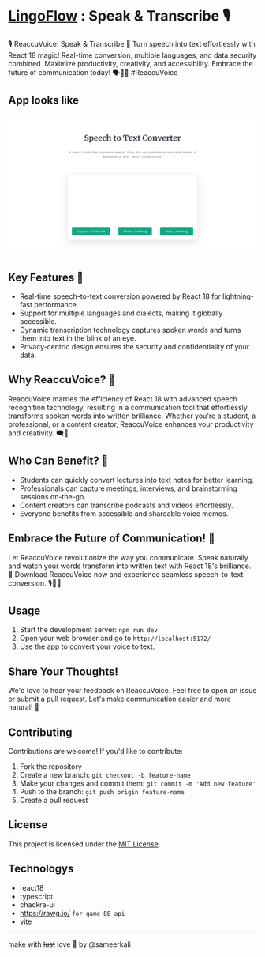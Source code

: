 
# [LingoFlow](https://indie-gems-portal.vercel.app/) : Speak & Transcribe 🎙️
🎙️ ReaccuVoice: Speak &amp; Transcribe 🚀 Turn speech into text effortlessly with React 18 magic! Real-time conversion, multiple languages, and data security combined. Maximize productivity, creativity, and accessibility. Embrace the future of communication today! 🗣️📝🌟 #ReaccuVoice

## App looks like 
![Paste screenshots path here](public/screenshots/speech-to-text.png)

## Key Features 🌟

- Real-time speech-to-text conversion powered by React 18 for lightning-fast performance.
- Support for multiple languages and dialects, making it globally accessible.
- Dynamic transcription technology captures spoken words and turns them into text in the blink of an eye.
- Privacy-centric design ensures the security and confidentiality of your data.

## Why ReaccuVoice? 🚀

ReaccuVoice marries the efficiency of React 18 with advanced speech recognition technology, resulting in a communication tool that effortlessly transforms spoken words into written brilliance. Whether you're a student, a professional, or a content creator, ReaccuVoice enhances your productivity and creativity. 🗨️💬

## Who Can Benefit? 🎯

- Students can quickly convert lectures into text notes for better learning.
- Professionals can capture meetings, interviews, and brainstorming sessions on-the-go.
- Content creators can transcribe podcasts and videos effortlessly.
- Everyone benefits from accessible and shareable voice memos.

## Embrace the Future of Communication! 🌈

Let ReaccuVoice revolutionize the way you communicate. Speak naturally and watch your words transform into written text with React 18's brilliance. 🎉 Download ReaccuVoice now and experience seamless speech-to-text conversion. 🎙️📝💬

## Usage

1. Start the development server: `npm run dev`
2. Open your web browser and go to `http://localhost:5172/`
3. Use the app to convert your voice to text.

## Share Your Thoughts!

We'd love to hear your feedback on ReaccuVoice. Feel free to open an issue or submit a pull request. Let's make communication easier and more natural! 🌟


## Contributing

Contributions are welcome! If you'd like to contribute:
1. Fork the repository
2. Create a new branch: `git checkout -b feature-name`
3. Make your changes and commit them: `git commit -m 'Add new feature'`
4. Push to the branch: `git push origin feature-name`
5. Create a pull request

## License

This project is licensed under the [MIT License](LICENSE).

## Technologys
* react18
* typescript
* chackra-ui
* https://rawg.io/ `for game DB api`
* vite
---
make with ~~lust~~ love 💖 by @sameerkali
